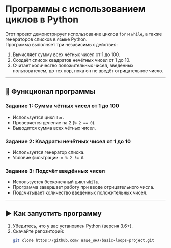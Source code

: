 # Программы с использованием циклов в Python

Этот проект демонстрирует использование циклов `for` и `while`, а также генераторов списков в языке Python.  
Программа выполняет три независимых действия:

1. Вычисляет сумму всех чётных чисел от 1 до 100.
2. Создаёт список квадратов нечётных чисел от 1 до 10.
3. Считает количество положительных чисел, введённых пользователем, до тех пор, пока он не введёт отрицательное число.

---

## 🧾 Функционал программы

### Задание 1: Сумма чётных чисел от 1 до 100
- Используется цикл `for`.
- Проверяется деление на 2 (`% 2 == 0`).
- Выводится сумма всех чётных чисел.

### Задание 2: Квадраты нечётных чисел от 1 до 10
- Используется генератор списка.
- Условие фильтрации: `x % 2 != 0`.

### Задание 3: Подсчёт введённых чисел
- Используется бесконечный цикл `while`.
- Программа завершает работу при вводе отрицательного числа.
- Подсчитывает количество введённых положительных чисел.

---

## ▶️ Как запустить программу

1. Убедитесь, что у вас установлен Python (версия 3.6+).
2. Скачайте репозиторий:
   ```bash
   git clone https://github.com/ ваше_имя/basic-loops-project.git

